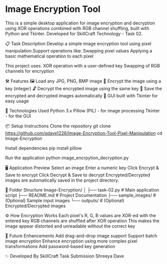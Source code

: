 # Image Encryption Tool

This is a simple desktop application for image encryption and decryption using XOR operations combined with RGB channel shuffling, built with Python and Tkinter.
Developed for SkillCraft Technology - Task 02.

📋 Task Description
Develop a simple image encryption tool using pixel manipulation.Support operations like:
  Swapping pixel values
  Applying a basic mathematical operation to each pixel

This project uses:
XOR operation with a user-defined key
Swapping of RGB channels for encryption

🛠️ Features
🖼️ Load any JPG, PNG, BMP image
🔐 Encrypt the image using a key (integer)
🔓 Decrypt the encrypted image using the same key
💾 Save the encrypted and decrypted images automatically
🎨 GUI built with Tkinter for easy usage

🧰 Technologies Used
Python 3.x
Pillow (PIL) - for image processing
Tkinter - for the GUI

📦 Setup Instructions
Clone the repository
git clone https://github.com/sdave1226/Image-Encryption-Tool-Pixel-Manipulation
cd Image-Encryption

Install dependencies
pip install pillow

Run the application
python image_encrpytion_decryption.py

🖥️ Application Preview
Select an image
Enter a numeric key
Click Encrypt & Save to encrypt
Click Decrypt & Save to decrypt
Encrypted/Decrypted images are automatically saved in the project directory.

📂 Folder Structure
Image-Encryption/
│
├── task-02.py           # Main application script
├── README.md             # Project Documentation
├── sample_images/        # (Optional) Sample input images
└── outputs/              # (Optional) Encrypted/Decrypted images

⚙️ How Encryption Works
Each pixel's R, G, B values are XOR-ed with the entered key
RGB channels are shuffled after XOR operation
This makes the image appear distorted and unreadable without the correct key

🚀 Future Enhancements
Add drag-and-drop image support
Support batch image encryption
Enhance encryption using more complex pixel transformations
Add password-based key generation

✨ Developed By
SkillCraft Task Submission
Shreeya Dave

